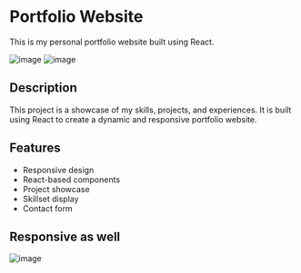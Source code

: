 # Portfolio Website

This is my personal portfolio website built using React.

![image](https://github.com/Satone-Harsh/Portfolio/assets/97821650/a3320a10-659c-456f-bc28-c6c88ff8d447)
![image](https://github.com/Satone-Harsh/Portfolio/assets/97821650/364af585-a655-4b54-ad7d-58fe21ffc678)


## Description

This project is a showcase of my skills, projects, and experiences. It is built using React to create a dynamic and responsive portfolio website.

## Features

- Responsive design
- React-based components
- Project showcase
- Skillset display
- Contact form

## Responsive as well
![image](https://github.com/Satone-Harsh/Portfolio/assets/97821650/4611649d-4966-4a67-8a51-d0478b2bb5d3)
